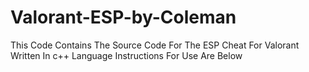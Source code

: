 # Valorant-ESP-by-Coleman
This Code Contains The Source Code For The ESP Cheat For Valorant Written In c++ Language Instructions For Use Are Below
